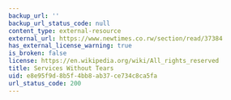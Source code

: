 ```yaml
---
backup_url: ''
backup_url_status_code: null
content_type: external-resource
external_url: https://www.newtimes.co.rw/section/read/37384
has_external_license_warning: true
is_broken: false
license: https://en.wikipedia.org/wiki/All_rights_reserved
title: Services Without Tears
uid: e8e95f9d-8b5f-4bb8-ab37-ce734c8ca5fa
url_status_code: 200
---
```

